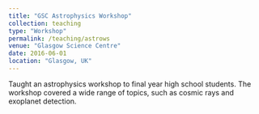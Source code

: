 ```yaml
---
title: "GSC Astrophysics Workshop"
collection: teaching
type: "Workshop"
permalink: /teaching/astrows
venue: "Glasgow Science Centre"
date: 2016-06-01
location: "Glasgow, UK"
---
```


Taught an astrophysics workshop to final year high school students. The workshop covered a wide range of topics, such as cosmic rays and exoplanet detection.
